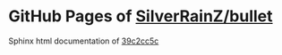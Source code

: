 GitHub Pages of [SilverRainZ/bullet](https://github.com/SilverRainZ/bullet.git)
===
Sphinx html documentation of [39c2cc5c](https://github.com/SilverRainZ/bullet/tree/39c2cc5ce6b80f8a07a5ef75e815db782fdcc20d)
